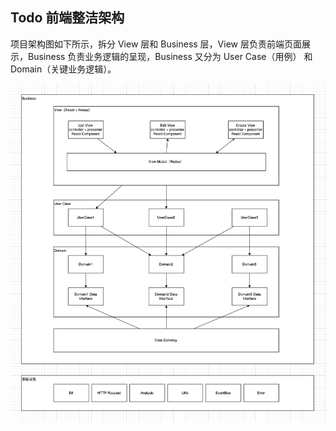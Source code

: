 ## Todo 前端整洁架构

项目架构图如下所示，拆分 View 层和 Business 层，View 层负责前端页面展示，Business 负责业务逻辑的呈现，Business 又分为 User Case（用例） 和 Domain（关键业务逻辑）。

![架构图](./doc/架构图.png)
